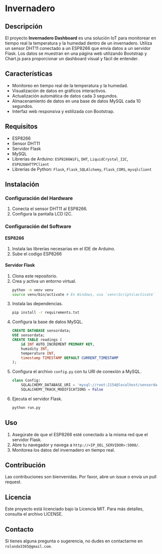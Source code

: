 # Invernadero

## Descripción
El proyecto **Invernadero Dashboard** es una solución IoT para monitorear en tiempo real la temperatura y la humedad dentro de un invernadero. Utiliza un sensor DHT11 conectado a un ESP8266 que envía datos a un servidor Flask. Los datos se muestran en una página web utilizando Bootstrap y Chart.js para proporcionar un dashboard visual y fácil de entender.

## Características
- Monitoreo en tiempo real de la temperatura y la humedad.
- Visualización de datos en gráficos interactivos.
- Actualización automática de datos cada 3 segundos.
- Almacenamiento de datos en una base de datos MySQL cada 10 segundos.
- Interfaz web responsiva y estilizada con Bootstrap.

## Requisitos
- ESP8266
- Sensor DHT11
- Servidor Flask
- MySQL
- Librerías de Arduino: `ESP8266WiFi`, `DHT`, `LiquidCrystal_I2C`, `ESP8266HTTPClient`
- Librerías de Python: `Flask`, `Flask_SQLAlchemy`, `Flask_CORS`, `mysqlclient`

## Instalación

### Configuración del Hardware
1. Conecta el sensor DHT11 al ESP8266.
2. Configura la pantalla LCD I2C.

### Configuración del Software

#### ESP8266
1. Instala las librerías necesarias en el IDE de Arduino.
2. Sube el codigo ESP8266 


#### Servidor Flask
1. Clona este repositorio.
2. Crea y activa un entorno virtual.
    ```bash
    python -m venv venv
    source venv/bin/activate # En Windows, usa `venv\Scripts\activate`
    ```
3. Instala las dependencias.
    ```bash
    pip install -r requirements.txt
    ```
4. Configura la base de datos MySQL.
    ```sql
    CREATE DATABASE sensordata;
    USE sensordata;
    CREATE TABLE readings (
        id INT AUTO_INCREMENT PRIMARY KEY,
        humidity INT,
        temperature INT,
        timestamp TIMESTAMP DEFAULT CURRENT_TIMESTAMP
    );
    ```
5. Configura el archivo `config.py` con tu URI de conexión a MySQL.
    ```python
    class Config:
        SQLALCHEMY_DATABASE_URI = 'mysql://root:2154@localhost/sensordata'
        SQLALCHEMY_TRACK_MODIFICATIONS = False
    ```
6. Ejecuta el servidor Flask.
    ```bash
    python run.py
    ```

## Uso
1. Asegúrate de que el ESP8266 esté conectado a la misma red que el servidor Flask.
2. Abre tu navegador y navega a `http://<IP_DEL_SERVIDOR>:5000/`.
3. Monitorea los datos del invernadero en tiempo real.

## Contribución
Las contribuciones son bienvenidas. Por favor, abre un issue o envía un pull request.

## Licencia
Este proyecto está licenciado bajo la Licencia MIT. Para más detalles, consulta el archivo LICENSE.

## Contacto
Si tienes alguna pregunta o sugerencia, no dudes en contactarme en `rolando3365@gmail.com`.

